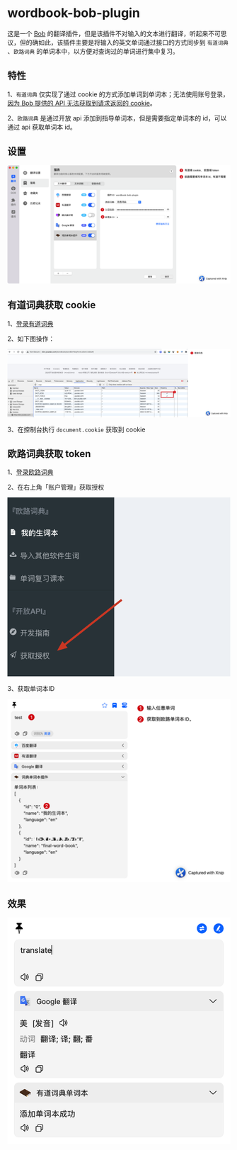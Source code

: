 # wordbook-bob-plugin

这是一个 [Bob](https://github.com/ripperhe/Bob) 的翻译插件，但是该插件不对输入的文本进行翻译，听起来不可思议，但的确如此，该插件主要是将输入的英文单词通过接口的方式同步到 `有道词典` 、`欧路词典`
的单词本中，以方便对查询过的单词进行集中复习。

## 特性

1、`有道词典` 仅实现了通过 cookie 的方式添加单词到单词本；无法使用账号登录，[因为 Bob 提供的 API 无法获取到请求返回的
cookie](https://github.com/ripperhe/Bob/issues/115)。

2、`欧路词典` 是通过开放 api 添加到指导单词本，但是需要指定单词本的 id，可以通过 api 获取单词本 id。

## 设置

![](imgs/1.png)

## 有道词典获取 cookie

1、[登录有道词典](http://account.youdao.com/login)

2、如下图操作：

![](imgs/2.png)

3、在控制台执行 `document.cookie` 获取到 cookie

## 欧路词典获取 token

1、[登录欧路词典](https://dict.eudic.net/)

2、在右上角「账户管理」获取授权

![](imgs/3.png)

3、获取单词本ID

![](imgs/4.png)

## 效果

![](imgs/5.png)
